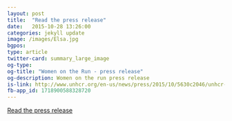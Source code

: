 ```yaml
---
layout: post
title:  "Read the press release"
date:   2015-10-28 13:26:00
categories: jekyll update
image: /images/Elsa.jpg
bgpos: 
type: article
twitter-card: summary_large_image
og-type:
og-title: "Women on the Run - press release"
og-description: Women on the run press release
is-link: http://www.unhcr.org/en-us/news/press/2015/10/5630c2046/unhcr-warns-looming-refugee-crisis-women-flee-central-america-mexico.html
fb-app_id: 1718900588328720
---
```


<a href="{ page.is-link }" target="_blank">Read the press release</a>